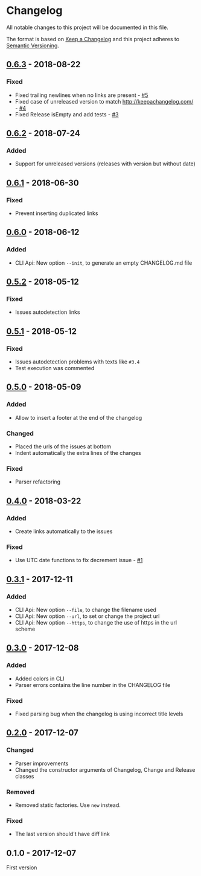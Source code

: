 # Changelog

All notable changes to this project will be documented in this file.

The format is based on [Keep a Changelog](http://keepachangelog.com/) 
and this project adheres to [Semantic Versioning](http://semver.org/).

## [0.6.3] - 2018-08-22

### Fixed

- Fixed trailing newlines when no links are present - [#5]
- Fixed case of unreleased version to match http://keepachangelog.com/ - [#4]
- Fixed Release isEmpty and add tests - [#3]

## [0.6.2] - 2018-07-24

### Added

- Support for unreleased versions (releases with version but without date)

## [0.6.1] - 2018-06-30

### Fixed

- Prevent inserting duplicated links

## [0.6.0] - 2018-06-12

### Added

- CLI Api: New option `--init`, to generate an empty CHANGELOG.md file

## [0.5.2] - 2018-05-12

### Fixed

- Issues autodetection links

## [0.5.1] - 2018-05-12

### Fixed

- Issues autodetection problems with texts like `#3.4`
- Test execution was commented

## [0.5.0] - 2018-05-09

### Added

- Allow to insert a footer at the end of the changelog

### Changed

- Placed the urls of the issues at bottom
- Indent automatically the extra lines of the changes

### Fixed

- Parser refactoring

## [0.4.0] - 2018-03-22

### Added

- Create links automatically to the issues

### Fixed

- Use UTC date functions to fix decrement issue - [#1]

## [0.3.1] - 2017-12-11

### Added

- CLI Api: New option `--file`, to change the filename used
- CLI Api: New option `--url`, to set or change the project url
- CLI Api: New option `--https`, to change the use of https in the url scheme

## [0.3.0] - 2017-12-08

### Added

- Added colors in CLI
- Parser errors contains the line number in the CHANGELOG file

### Fixed

- Fixed parsing bug when the changelog is using incorrect title levels

## [0.2.0] - 2017-12-07

### Changed

- Parser improvements
- Changed the constructor arguments of Changelog, Change and Release classes

### Removed

- Removed static factories. Use `new` instead.

### Fixed

- The last version should't have diff link

## 0.1.0 - 2017-12-07

First version

[#5]: https://github.com/oscarotero/keep-a-changelog/issues/5
[#4]: https://github.com/oscarotero/keep-a-changelog/issues/4
[#3]: https://github.com/oscarotero/keep-a-changelog/issues/3
[#1]: https://github.com/oscarotero/keep-a-changelog/issues/1

[0.6.3]: https://github.com/oscarotero/keep-a-changelog/compare/v0.6.2...v0.6.3
[0.6.2]: https://github.com/oscarotero/keep-a-changelog/compare/v0.6.1...v0.6.2
[0.6.1]: https://github.com/oscarotero/keep-a-changelog/compare/v0.6.0...v0.6.1
[0.6.0]: https://github.com/oscarotero/keep-a-changelog/compare/v0.5.2...v0.6.0
[0.5.2]: https://github.com/oscarotero/keep-a-changelog/compare/v0.5.1...v0.5.2
[0.5.1]: https://github.com/oscarotero/keep-a-changelog/compare/v0.5.0...v0.5.1
[0.5.0]: https://github.com/oscarotero/keep-a-changelog/compare/v0.4.0...v0.5.0
[0.4.0]: https://github.com/oscarotero/keep-a-changelog/compare/v0.3.1...v0.4.0
[0.3.1]: https://github.com/oscarotero/keep-a-changelog/compare/v0.3.0...v0.3.1
[0.3.0]: https://github.com/oscarotero/keep-a-changelog/compare/v0.2.0...v0.3.0
[0.2.0]: https://github.com/oscarotero/keep-a-changelog/compare/v0.1.0...v0.2.0
